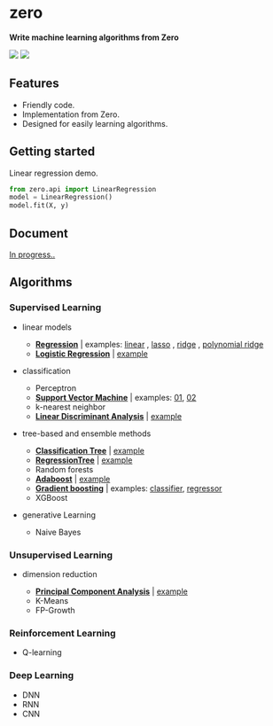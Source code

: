# zero
**Write machine learning algorithms from Zero**

![](https://img.shields.io/badge/python-3.5+-blue.svg)
![](http://progressed.io/bar/18?)

## Features
- Friendly code.
- Implementation from Zero.
- Designed for easily learning algorithms.

## Getting started
Linear regression demo.
```python
from zero.api import LinearRegression
model = LinearRegression()
model.fit(X, y)
```

## Document
[In progress..](https://byzhi.github.io/zero/) 

## Algorithms

### Supervised Learning
- linear models

  - [**Regression**](./zero/supervised/regression.py)
   | examples: [linear](./examples/example_LinearRegression.py)
  , [lasso](./examples/example_LassoRegression.py)
  , [ridge](./examples/example_RidgeRegression.py)
  , [polynomial ridge](./examples/example_PolynomialRidgeRegression.py)
  - [**Logistic Regression**](./zero/supervised/logistic_regression.py) | [example](./examples/example_LogisticRegression.py)

- classification

  - Perceptron
  - [**Support Vector Machine**](./zero/supervised/support_vector_machine.py) | examples: [01](./examples/example_svm.py), [02](./examples/example_svm_02.py)
  - k-nearest neighbor
  - [**Linear Discriminant Analysis**](./zero/supervised/linear_discriminant_analysis.py) | [example](./examples/example_PCA_LDA.py)


- tree-based and ensemble methods

  - [**Classification Tree**](./zero/supervised/decision_tree.py) | [example](./examples/example_ClassificationTree.py)
  - [**RegressionTree**](./zero/supervised/decision_tree.py) | [example](./examples/example_RegressionTree.py)
  - Random forests
  - [**Adaboost**](./zero/supervised/adaboost.py) | [example](./examples/example_Adaboost.py)
  - [**Gradient boosting**](./zero/supervised/gradient_boosting.py) | examples: [classifier](./examples/example_GradientBoostingClassifier.py), [regressor](./examples/example_GradientBoostingRegressor.py)
  - XGBoost

- generative Learning

  - Naive Bayes

### Unsupervised Learning

- dimension reduction

  - [**Principal Component Analysis**](./zero/unsupervised/principal_component_analysis.py) | [example](./examples/example_PCA_LDA.py)
  -  K-Means
  -  FP-Growth

### Reinforcement Learning
- Q-learning

### Deep Learning
- DNN
- RNN
- CNN
